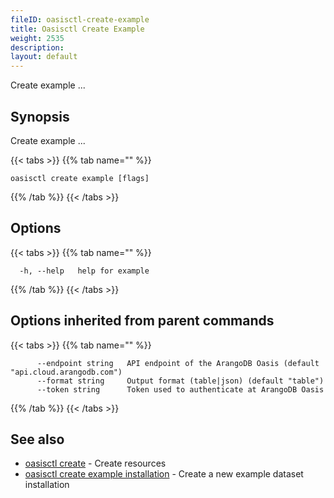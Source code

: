 ```yaml
---
fileID: oasisctl-create-example
title: Oasisctl Create Example
weight: 2535
description: 
layout: default
---
```

Create example ...

## Synopsis

Create example ...

{{< tabs >}}
{{% tab name="" %}}
```
oasisctl create example [flags]
```
{{% /tab %}}
{{< /tabs >}}

## Options

{{< tabs >}}
{{% tab name="" %}}
```
  -h, --help   help for example
```
{{% /tab %}}
{{< /tabs >}}

## Options inherited from parent commands

{{< tabs >}}
{{% tab name="" %}}
```
      --endpoint string   API endpoint of the ArangoDB Oasis (default "api.cloud.arangodb.com")
      --format string     Output format (table|json) (default "table")
      --token string      Token used to authenticate at ArangoDB Oasis
```
{{% /tab %}}
{{< /tabs >}}

## See also

* [oasisctl create]()	 - Create resources
* [oasisctl create example installation](oasisctl-create-example-installation)	 - Create a new example dataset installation

